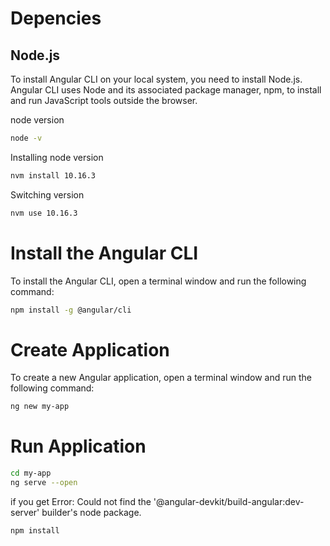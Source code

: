 # Depencies

## Node.js

To install Angular CLI on your local system, you need to install Node.js. Angular CLI uses Node and its associated package manager, npm, to install and run JavaScript tools outside the browser.


node version 

```bash
node -v
```

Installing node version 

```bash 
nvm install 10.16.3
```

Switching version

```bash
nvm use 10.16.3
```

# Install the Angular CLI

To install the Angular CLI, open a terminal window and run the following command:

```bash
npm install -g @angular/cli
```

# Create Application

To create a new Angular application, open a terminal window and run the following command:

```bash
ng new my-app
```

# Run Application
```bash
cd my-app
ng serve --open
```

if you get Error: Could not find the '@angular-devkit/build-angular:dev-server' builder's node package.

```bash
npm install
```
